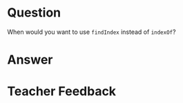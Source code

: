 # Question
When would you want to use `findIndex` instead of `indexOf`?

# Answer


# Teacher Feedback